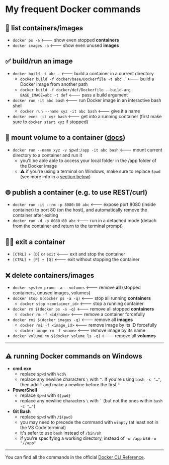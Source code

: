 # My frequent Docker commands

## 📜 **list** containers/images
* `docker ps -a` <--- show even stopped **containers**
* `docker images -a` <--- show even unused **images**
## ✅ **build/run** an image
* `docker build -t abc .` <--- build a container in a current directory
    * `docker build -f docker/base/Dockerfile -t abc .` <--- build a Docker image from another path
    * `docker build -f docker/def/Dockerfile --build-arg BASE_IMAGE=abc -t def` <--- pass a build argument
* `docker run -it abc bash` <--- run Docker image in an interactive bash shell
    * `docker run --name xyz -it abc bash` <--- give it a name
* `docker exec -it xyz bash` <--- get into a running container (first make sure to `docker start xyz` if stopped)
## 💾 **mount** volume to a container ([docs](https://docs.docker.com/storage/volumes/#start-a-container-with-a-volume))
* `docker run --name xyz -v $pwd:/app -it abc bash` <--- mount current directory to a container and run it
    * you'll be able able to access your local folder in the /app folder of the Docker image
    * ⚠ if you're using a terminal on Windows, make sure to replace `$pwd` (see more info in a [section below](https://github.com/pyxelr/my-frequent-docker-commands/edit/main/README.md#-running-docker-command-on-windows))
## 🌐 **publish** a container (e.g. to use REST/curl)
* `docker run -it --rm -p 8080:80 abc` <--- expose port 8080 (inside container) to port 80 (on the host), and automatically remove the container after exiting 
* `docker run -d -p 8080:80 abc` <--- run in a detached mode (detach from the container and return to the terminal prompt)
## 🚶‍♂ **exit** a container
* `[CTRL] + [D]` or `exit` <--- exit and stop the container
* `[CTRL] + [P] + [Q]` <--- exit without stopping the container
## ❌ delete containers/images
* `docker system prune -a --volumes` <--- remove **all** (stopped containers, unused images, volumes)
* `docker stop $(docker ps -a -q)` <--- stop all running **containers**
    * `docker stop <container_id>` <--- stop a running container
* `docker rm $(docker ps -a -q)` <--- remove all stopped **containers**
    * `docker rm -f <id/name>` <--- remove a container forcefully
* `docker rmi $(docker images -q)` <--- remove all **images**
    * `docker rmi -f <image_id>` <--- remove image by its ID forcefully
    * `docker image rm -f <name>` <--- remove image by its name
* `docker volume rm $(docker volume ls -q)` <--- remove all **volumes**
---
## ⚠ running Docker commands on Windows
* **cmd.exe**
    * replace `$pwd` with `%cd%`
    * replace any newline characters `\` with `^`. If you're using `bash -c "…"`, then add `^` and make a newline before the first `"`
* **PowerShell**
    * replace `$pwd` with `${pwd}`
    * replace any newline characters `\` with `` ` `` (but not the ones within `bash -c "…"`)
* **Git Bash**
    * replace `$pwd` with `/$(pwd)`
    * you may need to precede the command with `winpty` (at least not in the VS Code terminal)
    * it's safer to use `bash` instead of `/bin/sh`
    * if you're specifying a working directory, instead of `-w /app` use `-w "//app"`
---
You can find all the commands in the official [Docker CLI Reference](https://docs.docker.com/engine/reference/run/).
